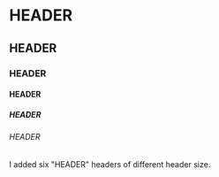 # HEADER
## HEADER
### HEADER
#### HEADER
##### HEADER
###### HEADER
I added six "HEADER" headers of different header size.
